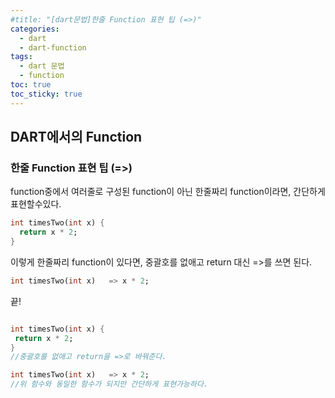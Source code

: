 ```yaml
---
#title: "[dart문법]한줄 Function 표현 팁 (=>)"
categories:
  - dart
  - dart-function
tags:
  - dart 문법
  - function
toc: true
toc_sticky: true
---
```


## DART에서의 Function
### 한줄 Function 표현 팁 (=>)

function중에서 여러줄로 구성된 function이 아닌 한줄짜리 function이라면, 간단하게 표현할수있다.

```dart
int timesTwo(int x) {
  return x * 2;
}
```
이렇게 한줄짜리 function이 있다면, 중괄호를 없애고 return 대신 =>를 쓰면 된다.

 ```dart
int timesTwo(int x)   => x * 2;
```

끝!

 ```dart

int timesTwo(int x) {
  return x * 2;
} 
//중괄호를 없애고 return을 =>로 바꿔준다.

int timesTwo(int x)   => x * 2;
//위 함수와 동일한 함수가 되지만 간단하게 표현가능하다.

```
